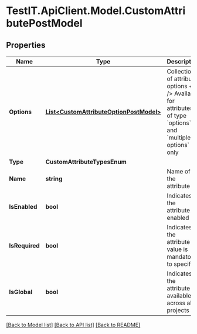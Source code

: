 # TestIT.ApiClient.Model.CustomAttributePostModel

## Properties

Name | Type | Description | Notes
------------ | ------------- | ------------- | -------------
**Options** | [**List&lt;CustomAttributeOptionPostModel&gt;**](CustomAttributeOptionPostModel.md) | Collection of attribute options  &lt;br /&gt;  Available for attributes of type &#x60;options&#x60; and &#x60;multiple options&#x60; only | [optional] 
**Type** | **CustomAttributeTypesEnum** |  | 
**Name** | **string** | Name of the attribute | 
**IsEnabled** | **bool** | Indicates if the attribute is enabled | 
**IsRequired** | **bool** | Indicates if the attribute value is mandatory to specify | 
**IsGlobal** | **bool** | Indicates if the attribute is available across all projects | 

[[Back to Model list]](../README.md#documentation-for-models) [[Back to API list]](../README.md#documentation-for-api-endpoints) [[Back to README]](../README.md)

